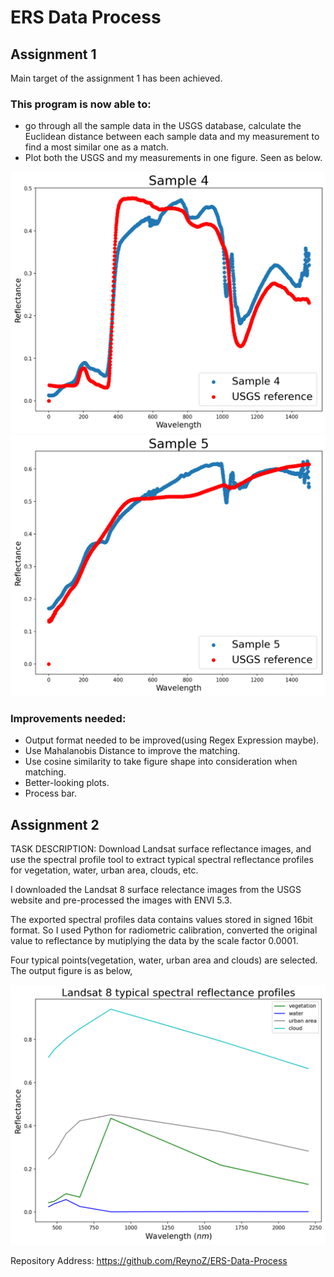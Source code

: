 # ERS Data Process

## Assignment 1

Main target of the assignment 1 has been achieved.

### This program is now able to:

- go through all the sample data in the USGS database, calculate the Euclidean distance between each sample data and my measurement to find a most similar one as a match.
- Plot both the USGS and my measurements in one figure. Seen as below.

![sample4](/fig_sample_4.png)
![sample5](/fig_sample_5.png)

### Improvements needed:

- Output format needed to be improved(using Regex Expression maybe).
- Use Mahalanobis Distance to improve the matching.
- Use cosine similarity to take figure shape into consideration when matching.
- Better-looking plots.
- Process bar.

## Assignment 2

TASK DESCRIPTION: Download Landsat surface reflectance images, and use the spectral profile tool to extract typical spectral reflectance profiles for vegetation, water, urban area, clouds, etc.

I downloaded the Landsat 8 surface relectance images from the USGS website and pre-processed the images with ENVI 5.3.

The exported spectral profiles data contains values stored in signed 16bit format. So I used Python for radiometric calibration, converted the original value to reflectance by mutiplying the data by the scale factor 0.0001.

Four typical points(vegetation, water, urban area and clouds) are selected. The output figure is as below,

![spectral](/Landsat8_Spectral_Profiles.png)

Repository Address: https://github.com/ReynoZ/ERS-Data-Process
